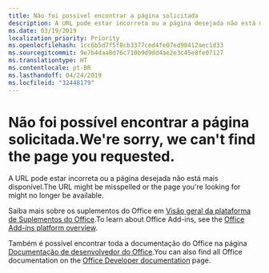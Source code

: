 ```yaml
---
title: Não foi possível encontrar a página solicitada
description: A URL pode estar incorreta ou a página desejada não está mais disponível.
ms.date: 03/19/2019
localization_priority: Priority
ms.openlocfilehash: 1cc6b5d7f5f8cb3377ced4fe07ed98412aec1d33
ms.sourcegitcommit: 9e7b4daa8d76c710b9d9dd4ae2e3c45e8fe07127
ms.translationtype: HT
ms.contentlocale: pt-BR
ms.lasthandoff: 04/24/2019
ms.locfileid: "32448179"
---
```

# <a name="were-sorry-we-cant-find-the-page-you-requested"></a><span data-ttu-id="b7147-103">Não foi possível encontrar a página solicitada.</span><span class="sxs-lookup"><span data-stu-id="b7147-103">We're sorry, we can't find the page you requested.</span></span>

<span data-ttu-id="b7147-104">A URL pode estar incorreta ou a página desejada não está mais disponível.</span><span class="sxs-lookup"><span data-stu-id="b7147-104">The URL might be misspelled or the page you're looking for might no longer be available.</span></span>  

<span data-ttu-id="b7147-105">Saiba mais sobre os suplementos do Office em [Visão geral da plataforma de Suplementos do Office](/office/dev/add-ins/overview/office-add-ins).</span><span class="sxs-lookup"><span data-stu-id="b7147-105">To learn about Office Add-ins, see the [Office Add-ins platform overview](/office/dev/add-ins/overview/office-add-ins).</span></span>

<span data-ttu-id="b7147-106">Também é possível encontrar toda a documentação do Office na página [Documentação de desenvolvedor do Office](https://developer.microsoft.com/office/docs).</span><span class="sxs-lookup"><span data-stu-id="b7147-106">You can also find all Office documentation on the [Office Developer documentation](https://developer.microsoft.com/office/docs) page.</span></span>
